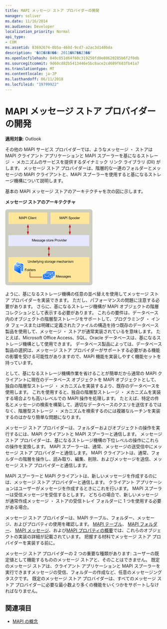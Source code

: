 ```yaml
---
title: MAPI メッセージ ストア プロバイダーの開発
manager: soliver
ms.date: 11/16/2014
ms.audience: Developer
localization_priority: Normal
api_type:
- COM
ms.assetid: 83692674-0b5a-468d-9cd7-a2ac3d140bda
description: '�ŏI�X�V��: 2011�N7��23��'
ms.openlocfilehash: 040c851d64f60c319250fd0e08620285b6f2f0db
ms.sourcegitcommit: 9d60cd82b5413446e5bc8ace2cd689f683fb41a7
ms.translationtype: MT
ms.contentlocale: ja-JP
ms.lasthandoff: 06/11/2018
ms.locfileid: "19799922"
---
```

# <a name="developing-a-mapi-message-store-provider"></a>MAPI メッセージ ストア プロバイダーの開発
  
**適用対象**: Outlook 
  
その他の MAPI サービス プロバイダーでは、ようなメッセージ ・ ストアは MAPI クライアント アプリケーションと MAPI スプーラーを基になるストレージ ・ メカニズムのサービスを提供するダイナミック リンク ライブラリ (Dll) がします。 メッセージ ストア プロバイダーは、階層的な一連のフォルダーとメッセージの MAPI クライアントと、MAPI スプーラーを使用すると基になるストレージ機構について説明します。
  
基本の MAPI メッセージ ストアのアーキテクチャを次の図に示します。
  
**メッセージ ストアのアーキテクチャ**
  
![メッセージ ストアのアーキテクチャ](media/storearc.gif "メッセージ ストアのアーキテクチャ")
  
ように、基になるストレージ機構の任意の並べ替えを使用してメッセージ ストア プロバイダーを実装できます。 ただし、パフォーマンスの問題に注意する必要があります。 さらに、基になるストレージ機構が MAPI オブジェクトの階層コレクションとして表示する必要があります。 これらの要件は、データベース内のオブジェクトの階層型ストレージをサポートして、プログラミング ・ インタ フェースまたは明確に定義されたファイルの構造を持つ既存のデータベース製品を使用して、メッセージ ・ ストアが通常実装されているを意味します。 たとえば、Microsoft Office Access、SQL、Oracle データベースは、基になるストレージ機構として使用できます。 データベース製品によっては、データベース製品の選択は、メッセージ ストア プロバイダーがサポートする必要がある機能の影響を受ける可能性がありますので、MAPI 機能を実装しやすく機能セットを持っています。
  
として、基になるストレージ機構作業を省けることが簡単だから通常の MAPI クライアントに現在のデータベース オブジェクトを MAPI オブジェクトとして、独自の階層型ストレージ ・ メカニズムを実装するより、既存のデータベースを使用します。 これを使用すると、独自の階層型ストレージ ・ メカニズムを実装する場合よりも高いレベルでの MAPI 操作を処理します。 たとえば、特定の件名とメッセージの検索を構築して、適切なデータベースのクエリを送信するではなく、階層型ストレージ ・ メカニズムを検索するのには複雑なルーチンを実装するのはかなり簡単な問題になります。
  
メッセージ ストア プロバイダーは、フォルダーおよびオブジェクトの操作を実行するには、MAPI クライアントと MAPI スプーラーと通信します。 メッセージ ストア プロバイダーは、基になるストレージ機構の下位レベルの操作にこれらの操作を変換します。 MAPI スプーラーは、通常、メッセージの送受信中にメッセージ ストア プロバイダーと通信します。 MAPI クライアントは、通常、フォルダーの階層を操作し、読み取り、編集、削除、およびメッセージを送信、メッセージ ストア プロバイダーと通信します。
  
MAPI スプーラーと MAPI クライアントは、新しいメッセージを作成するのには、メッセージ ストア プロバイダーと通信します。 クライアント アプリケーションはユーザーがメッセージを作成するときにこれを行います。 MAPI スプーラーは受信メッセージを受信するとします。 どちらの場合で、新しいメッセージが通常作成メッセージ ・ ストアの受信トレイ フォルダーに 1 つを使用する必要がある場合。
  
メッセージ ストア プロバイダーは、MAPI テーブル、フォルダー、メッセージ、およびプロパティの使用を確認します。 [MAPI テーブル](mapi-tables.md)、 [MAPI フォルダー](mapi-folders.md)、 [MAPI メッセージ](mapi-messages.md)、および[MAPI プロパティの概要](mapi-property-overview.md)では、これらのオブジェクトの実装の詳細が記載されています。 把握する材料でメッセージ ストア プロバイダーを実装する前に。
  
メッセージ ストア プロバイダーの 2 つの重要な種類があります: ユーザーの既定値として機能するもののメッセージ ストアと、そのことはできません。 既定のメッセージ ストアは、クライアント アプリケーションと MAPI スプーラーを実行できますメッセージの受信、フォルダーの作成など、任意のメッセージング タスクです。 既定のメッセージ ストア プロバイダーは、すべてのメッセージ ストア プロバイダーに必要な最小数より多くの機能をいくつかをサポートしなければなりません。
  
## <a name="see-also"></a>関連項目

- [MAPI の概念](mapi-concepts.md)

